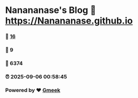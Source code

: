 # Nanananase's Blog :link: https://Nanananase.github.io 
### :page_facing_up: [16](https://Nanananase.github.io/tag.html) 
### :speech_balloon: 9 
### :hibiscus: 6374 
### :alarm_clock: 2025-09-06 00:58:45 
### Powered by :heart: [Gmeek](https://github.com/Meekdai/Gmeek)
